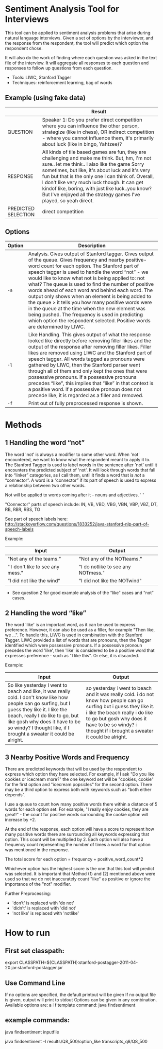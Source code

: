 Sentiment Analysis Tool for Interviews
======================================

This tool can be applied to sentiment analysis problems that arise during natural language interviews.
Given a set of options by the interviewer, and the response from the respondent, the tool 
will predict which option the respondent chose. 

It will also do the work of finding where each question was asked in the text file of the interview. It will aggregate all responses to each question and responses to follow up questions from each question. 

* Tools: LIWC, Stanford Tagger 
* Techniques: reinforcement learning, bag of words

Example (using fake data)
-------------------------
|    | Result
|-------------|--------
| QUESTION | Speaker 1: Do you prefer direct competition where you can influence the other person, strategize (like in chess), OR indirect competition - where you cannot influence them, it's primarily about luck (like in bingo, Yahtzee)?                                    
| RESPONSE | All kinds of tile based games are fun, they are challenging and make me think. But, hm, I'm not sure.. let me think.. I also like the game Sorry sometimes, but like, it's about luck and it's very fun but that is the only one I can think of. Overall, I don't like very much luck though. It can get kindof like, boring, with just like luck..you know? But I've enjoyed all the strategy games I've played, so yeah direct. 
|PREDICTED SELECTION | direct competition

Options
-------

|Option | Description
|------|----------
| `-a` | Analysis. Gives output of Stanford tagger. Gives output of the queue. Gives frequency and nearby positive-word count for each option. The Stanford part of speech tagger is used to handle the word “not” - we would like to know what not is being applied to: not what? The queue is used to find the number of positive words ahead of each word and behind each word. The output only shows when an element is being added to the queue > it tells you how many positive words were in the queue at the time when the new element was being pushed. The frequency is used in predicting which option the respondent selected. Positive words are determined by LIWC. 
| `-l` | Like Handling. This gives output of what the response looked like directly before removing filler likes and the output of the response after removing filler likes. Filler likes are removed using LIWC and the Stanford part of speech tagger. All words tagged as pronouns were gathered by LIWC, then the Stanford parser went through all of them and only kept the ones that were possessive pronouns. If a possessive pronouns precedes “like”, this implies that “like” in that context is a positive word. If a possessive pronoun does not precede like, it is regarded as a filler and removed. 
| `-f` | Print out of fully preprocessed response is shown.

Methods
=======

1 Handling the word “not”
-----------------------
The word 'not' is always a modifier to some other word. When 'not' encountered, we want to know what the respondent meant to apply it to. The Stanford Tagger is used to label words in the sentence after 'not' until it encounters the predicted subject of 'not'. It will look through words that fall into “linker” categories, as I call them, until it finds a word that is *not* a “connector”. A word is a “connector” if its part of speech is used to express a relationship between two other words. 

Not will be applied to words coming after it - nouns and adjectives. 
'<not> <connectors> <adjective or noun>'

"Connector" parts of speech include: IN, VB, VBD, VBG, VBN, VBP, VBZ, DT, RB, RBR, RBS, TO

See part of speech labels here: http://stackoverflow.com/questions/1833252/java-stanford-nlp-part-of-speech-labels

Example: 

| Input | Output
|-------|-------
| "Not any of the teams.” | "Not any of the NOTteams."
| " I don't like to see any mess." | "I do notlike to see any NOTmess."
| “I did not like the wind” | "I did not like the NOTwind"

* See question 2 for good example analysis of the “like” cases and “not” cases.


2 Handling the word “like”
------------------------

The word 'like' is an important word, as it can be used to express preference. However, it can also be used as a filler, for example "Then like, we ...". To handle this, LIWC is used in combination with the Stanford Tagger. LIWC provided a list of words that are pronouns, then the Tagger identified which were possessive pronouns. If a possessive pronoun precedes the word 'like', then 'like' is considered to be a positive word that expresses preference - such as "I like this". Or else, it is discarded. 

Example:

| Input | Output
|-------|-------
| So like yesterday I went to beach and like, it  was really cold. I don't know like how people can go surfing, but I guess they like it. I like the beach, really I do like to go, but like gosh why does it have to be so windy? I thought like, if I brought a sweater it could be alright. | so yesterday i went to beach and it was really cold. i do not know how people can go surfing but i guess they like it. i like the beach really i do like to go but gosh why does it have to be so windy? i thought if i brought a sweater it could be alright. 


3 Nearby Positive Words and Frequency 
-------------------------------------
There are predicted keywords that will be used by the respondent to express which option they have selected. For example, if I ask "Do you like cookies or icecream more?" the one keyword set will be "cookies, cookie" for the first option and "icecream popsicles" for the second option. There may be a third option to express both with keywords such as "both either depends". 

I use a queue to count how many positive words there within a distance of 5 words for each option set. For example, "I really enjoy cookies, they are great!" - the count for positive words surrounding the cookie option will increase by +2. 

At the end of the response, each option will have a score to represent how many positive words there are surrounding all keywords expressing that option. This count will be multiplied by 2. Each option will also have a frequency count representing the number of times a word for that option was mentioned in the response.

The total score for each option = frequency + positive_word_count*2

Whichever option has the highest score is the one that this tool will predict was selected. It is important that Method (1) and (2) mentioned above were used so that we do not inaccurately count "like" as positive or ignore the importance of the "not" modifier. 

Further Preprocessing: 
* 'don’t' is replaced with 'do not'
* 'didn’t' is replaced with 'did not'
* 'not like' is replaced with 'notlike'

How to run
==========

First set classpath:
--------------------
export CLASSPATH=${CLASSPATH}:stanford-postagger-2011-04-20.jar:stanford-postagger.jar

Use Command Line
----------------
If no options are specified, the default printout will be given
If no output file is given, output will print to stdout
Options can be given in any combination.
Available options are: a l f 
template command: 
java findsentiment <optional options here> <optional output file here> <inputfile here>

example commands:
-----------------
java findsentiment inputfile

java findsentiment -l results/Q8_500/option_like transcripts_q8/Q8_500


